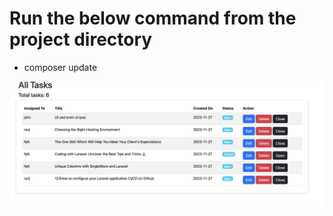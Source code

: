 
# Run the below command from the project directory
- composer update

<img src="https://github.com/Ranjit2/php-task-app/blob/main/Screen%20Shot%202023-11-29%20at%2010.32.00%20am.png">

